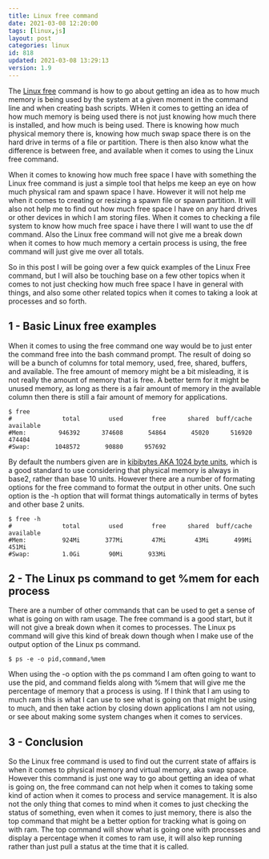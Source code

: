 ```yaml
---
title: Linux free command
date: 2021-03-08 12:20:00
tags: [linux,js]
layout: post
categories: linux
id: 818
updated: 2021-03-08 13:29:13
version: 1.9
---
```


The [Linux free](https://linuxize.com/post/free-command-in-linux/) command is how to go about getting an idea as to how much memory is being used by the system at a given moment in the command line and when creating bash scripts. WHen it comes to getting an idea of how much memory is being used there is not just knowing how much there is installed, and how much is being used. There is knowing how much physical memory there is, knowing how much swap space there is on the hard drive in terms of a file or partition. There is then also know what the difference is between free, and available when it comes to using the Linux free command.

When it comes to knowing how much free space I have with something the Linux free command is just a simple tool that helps me keep an eye on how much physical ram and spawn space I have. However it will not help me when it comes to creating or resizing a spawn file or spawn partition. It will also not help me to find out how much free space I have on any hard drives or other devices in which I am storing files. When it comes to checking a file system to know how much free space i have there I will want to use the df command. Also the Linux free command will not give me a break down when it comes to how much memory a certain process is using, the free command will just give me over all totals.

So in this post I will be going over a few quick examples of the Linux Free command, but I will also be touching base on a few other topics when it comes to not just checking how much free space I have in general with things, and also some other related topics when it comes to taking a look at processes and so forth.

<!-- more -->


## 1 - Basic Linux free examples

When it comes to using the free command one way would be to just enter the command free into the bash command prompt. The result of doing so will be a bunch of columns for total memory, used, free, shared, buffers, and available. The free amount of memory might be a bit misleading, it is not really the amount of memory that is free. A better term for it might be unused memory, as long as there is a fair amount of memory in the available column then there is still a fair amount of memory for applications.

```
$ free
#              total        used        free      shared  buff/cache   available
#Mem:         946392      374608       54864       45020      516920      474404
#Swap:       1048572       90880      957692
```

By default the numbers given are in [kibibytes AKA 1024 byte units](https://www.logicmonitor.com/blog/what-the-hell-is-a-kibibyte), which is a good standard to use considering that physical memory is always in base2, rather than base 10 units. However there are a number of formating options for the free command to format the output in other units. One such option is the -h option that will format things automatically in terms of bytes and other base 2 units.

``` 
$ free -h
#              total        used        free      shared  buff/cache   available
#Mem:          924Mi       377Mi        47Mi        43Mi       499Mi       451Mi
#Swap:         1.0Gi        90Mi       933Mi
```

## 2 - The Linux ps command to get %mem for each process

There are a number of other commands that can be used to get a sense of what is going on with ram usage. The free command is a good start, but it will not give a break down when it comes to processes. The Linux ps command will give this kind of break down though when I make use of the output option of the Linux ps command.

```
$ ps -e -o pid,command,%mem
```

When using the -o option with the ps command I am often going to want to use the pid, and command fields along with \%mem that will give me the percentage of memory that a process is using. If I think that I am using to much ram this is what I can use to see what is going on that might be using to much, and then take action by closing down applications I am not using, or see about making some system changes when it comes to services.

## 3 - Conclusion

So the Linux free command is used to find out the current state of affairs is when it comes to physical memory and virtual memory, aka swap space. However this command is just one way to go about getting an idea of what is going on, the free command can not help when it comes to taking some kind of action when it comes to process and service management. It is also not the only thing that comes to mind when it comes to just checking the status of something, even when it comes to just memory, there is also the top command that might be a better option for tracking what is going on with ram. The top command will show what is going one with processes and display a percentage when it comes to ram use, it will also kep running rather than just pull a status at the time that it is called.
